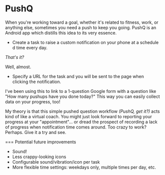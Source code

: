 PushQ
=====

When you're working toward a goal, whether it's related to fitness, work, or anything else, sometimes you need a push to keep you going. PushQ is an Android app which distills this idea to its very essence. 

* Create a task to raise a custom notification on your phone at a schedule	d time every day. 

*That's it?*

Well, almost.

* Specify a URL for the task and you will be sent to the page when clicking the notification. 

I've been using this to link to a 1-question Google form with a question like "How many pushups have you done today?" This way you can easily collect data on your progress, too! 

My theory is that this simple pushed question workflow *(PushQ, get it?)* acts kind of like a virtual coach. You might just look forward to reporting your progress at your "appointment"... or dread the prospect of recording a lack of progress when notification time comes around. Too crazy to work? Perhaps. Give it a try and see.


=== Potential future improvements
* Sound!
* Less crappy-looking icons
* Configurable sound/vibration/icon per task
* More flexible time settings: weekdays only, multiple times per day, etc.
